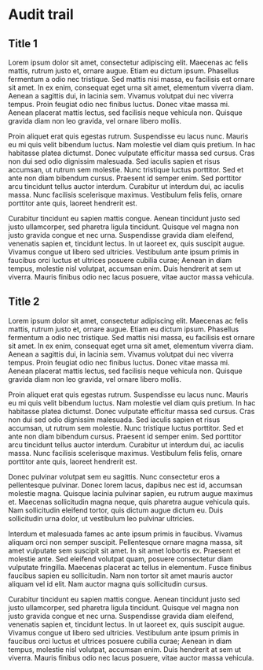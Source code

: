 # Audit trail

## Title 1

Lorem ipsum dolor sit amet, consectetur adipiscing elit. Maecenas ac felis mattis, rutrum justo et, ornare augue. Etiam eu dictum ipsum. Phasellus fermentum a odio nec tristique. Sed mattis nisi massa, eu facilisis est ornare sit amet. In ex enim, consequat eget urna sit amet, elementum viverra diam. Aenean a sagittis dui, in lacinia sem. Vivamus volutpat dui nec viverra tempus. Proin feugiat odio nec finibus luctus. Donec vitae massa mi. Aenean placerat mattis lectus, sed facilisis neque vehicula non. Quisque gravida diam non leo gravida, vel ornare libero mollis.

Proin aliquet erat quis egestas rutrum. Suspendisse eu lacus nunc. Mauris eu mi quis velit bibendum luctus. Nam molestie vel diam quis pretium. In hac habitasse platea dictumst. Donec vulputate efficitur massa sed cursus. Cras non dui sed odio dignissim malesuada. Sed iaculis sapien et risus accumsan, ut rutrum sem molestie. Nunc tristique luctus porttitor. Sed et ante non diam bibendum cursus. Praesent id semper enim. Sed porttitor arcu tincidunt tellus auctor interdum. Curabitur ut interdum dui, ac iaculis massa. Nunc facilisis scelerisque maximus. Vestibulum felis felis, ornare porttitor ante quis, laoreet hendrerit est.

Curabitur tincidunt eu sapien mattis congue. Aenean tincidunt justo sed justo ullamcorper, sed pharetra ligula tincidunt. Quisque vel magna non justo gravida congue et nec urna. Suspendisse gravida diam eleifend, venenatis sapien et, tincidunt lectus. In ut laoreet ex, quis suscipit augue. Vivamus congue ut libero sed ultricies. Vestibulum ante ipsum primis in faucibus orci luctus et ultrices posuere cubilia curae; Aenean in diam tempus, molestie nisl volutpat, accumsan enim. Duis hendrerit at sem ut viverra. Mauris finibus odio nec lacus posuere, vitae auctor massa vehicula.

## Title 2

Lorem ipsum dolor sit amet, consectetur adipiscing elit. Maecenas ac felis mattis, rutrum justo et, ornare augue. Etiam eu dictum ipsum. Phasellus fermentum a odio nec tristique. Sed mattis nisi massa, eu facilisis est ornare sit amet. In ex enim, consequat eget urna sit amet, elementum viverra diam. Aenean a sagittis dui, in lacinia sem. Vivamus volutpat dui nec viverra tempus. Proin feugiat odio nec finibus luctus. Donec vitae massa mi. Aenean placerat mattis lectus, sed facilisis neque vehicula non. Quisque gravida diam non leo gravida, vel ornare libero mollis.

Proin aliquet erat quis egestas rutrum. Suspendisse eu lacus nunc. Mauris eu mi quis velit bibendum luctus. Nam molestie vel diam quis pretium. In hac habitasse platea dictumst. Donec vulputate efficitur massa sed cursus. Cras non dui sed odio dignissim malesuada. Sed iaculis sapien et risus accumsan, ut rutrum sem molestie. Nunc tristique luctus porttitor. Sed et ante non diam bibendum cursus. Praesent id semper enim. Sed porttitor arcu tincidunt tellus auctor interdum. Curabitur ut interdum dui, ac iaculis massa. Nunc facilisis scelerisque maximus. Vestibulum felis felis, ornare porttitor ante quis, laoreet hendrerit est.

Donec pulvinar volutpat sem eu sagittis. Nunc consectetur eros a pellentesque pulvinar. Donec lorem lacus, dapibus nec est id, accumsan molestie magna. Quisque lacinia pulvinar sapien, eu rutrum augue maximus et. Maecenas sollicitudin magna neque, quis pharetra augue vehicula quis. Nam sollicitudin eleifend tortor, quis dictum augue dictum eu. Duis sollicitudin urna dolor, ut vestibulum leo pulvinar ultricies.

Interdum et malesuada fames ac ante ipsum primis in faucibus. Vivamus aliquam orci non semper suscipit. Pellentesque ornare magna massa, sit amet vulputate sem suscipit sit amet. In sit amet lobortis ex. Praesent et molestie ante. Sed eleifend volutpat quam, posuere consectetur diam vulputate fringilla. Maecenas placerat ac tellus in elementum. Fusce finibus faucibus sapien eu sollicitudin. Nam non tortor sit amet mauris auctor aliquam vel id elit. Nam auctor magna quis sollicitudin cursus.

Curabitur tincidunt eu sapien mattis congue. Aenean tincidunt justo sed justo ullamcorper, sed pharetra ligula tincidunt. Quisque vel magna non justo gravida congue et nec urna. Suspendisse gravida diam eleifend, venenatis sapien et, tincidunt lectus. In ut laoreet ex, quis suscipit augue. Vivamus congue ut libero sed ultricies. Vestibulum ante ipsum primis in faucibus orci luctus et ultrices posuere cubilia curae; Aenean in diam tempus, molestie nisl volutpat, accumsan enim. Duis hendrerit at sem ut viverra. Mauris finibus odio nec lacus posuere, vitae auctor massa vehicula.